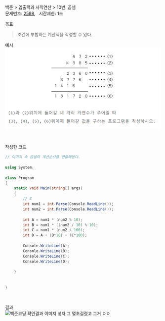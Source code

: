 
백준 > 입출력과 사칙연산 > 10번. 곱셈    
문제번호: [2588](https://www.acmicpc.net/problem/2588), &nbsp; 시간제한: 1초

목표     
>조건에 부합하는 계산식을 작성할 수 있다.     

예시    
![백준 1_10 곱셈 예시 이미지](https://github.com/tjsp9830/Baekjoon/blob/main/image/1_10%20%EA%B3%B1%EC%85%88%20%EC%98%88%EC%8B%9C%20%EC%9D%B4%EB%AF%B8%EC%A7%80.png)

<br>

작성한 코드   

```cs
// 이미지 속 곱셈의 계산순서를 연출해본다.    

using System;

class Program
{
    static void Main(string[] args)
    {        
        // 3
        int num1 = int.Parse(Console.ReadLine());
        int num2 = int.Parse(Console.ReadLine());
        
        int A = num1 * (num2 % 10);
        int B = num1 * ((num2 / 10) % 10);
        int C = num1 * (num2 / 100);
        int D = A + (B*10) + (C*100);
        
        Console.WriteLine(A);
        Console.WriteLine(B);
        Console.WriteLine(C);
        Console.WriteLine(D);

    }
    
    
}
```

<br>

결과    
![백준코딩 확인결과 이미지 넣자 그 몇초걸렸고 그거 ㅇㅇ]()
